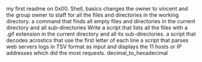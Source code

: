 my first readme on 0x00. Shell, basics
 changes the owner to vincent and the group owner to staff for all the files and directories in the working directory.
 a command that finds all empty files and directories in the current directory and all sub-directories
Write a script that lists all the files with a .gif extension in the current directory and all its sub-directories.
 a script that decodes acrostics that use the first letter of each line
 a script that parses web servers logs in TSV format as input and displays the 11 hosts or IP addresses which did the most requests.
decimal_to_hexadecimal
